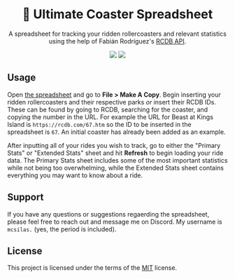 <div align="center">
<h1> 🎢 Ultimate Coaster Spreadsheet </h1>
<p>A spreadsheet for tracking your ridden rollercoasters and relevant statistics using the help of Fabián Rodríguez's <a href=https://github.com/fabianrguez/rcdb-api>RCDB API</a>.</p>
<img src="https://img.shields.io/badge/made_with_♡_by-silas-red">
<a href="https://github.com/silasmcnutt/ultimate-coaster-spreadsheet/blob/main/LICENSE.txt"><img src="https://img.shields.io/badge/License-MIT-green"></a>
</div>

## Usage
Open [the spreadsheet](https://docs.google.com/spreadsheets/d/15onFFuAuOKELhxUfLxsgUXvVWeR3p8IlAB8UARwpbOY/edit?usp=sharing) and go to **File > Make A Copy**. Begin inserting your ridden rollercoasters and their respective parks *or* insert their RCDB IDs. These can be found by going to RCDB, searching for the coaster, and copying the number in the URL. For example the URL for Beast at Kings Island is `https://rcdb.com/67.htm` so the ID to be inserted in the spreadsheet is `67`. An initial coaster has already been added as an example.

After inputting all of your rides you wish to track, go to either the "Primary Stats" or "Extended Stats" sheet and hit **Refresh** to begin loading your ride data. The Primary Stats sheet includes some of the most important statistics while not being too overwhelming, while the Extended Stats sheet contains everything you may want to know about a ride.

## Support
If you have any questions or suggestions regaerding the spreadsheet, please feel free to reach out and message me on Discord. My username is `mcsilas.` (yes, the period is included).

## License
This project is licensed under the terms of the [MIT](https://github.com/silasmcnutt/ultimate-coaster-spreadsheet/blob/main/LICENSE.txt) license.